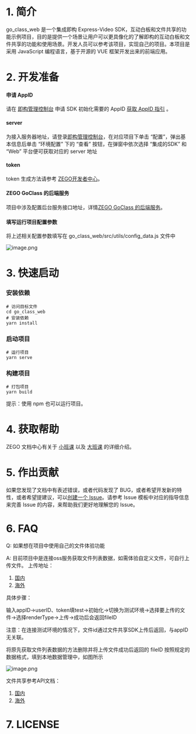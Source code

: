 # 1. 简介

go_class_web 是一个集成即构 Express-Video SDK，互动白板和文件共享的功能示例项目，目的是提供一个场景让用户可以更具像化的了解即构的互动白板和文件共享的功能和使用场景。开发人员可以参考该项目，实现自己的项目。本项目是采用 JavaScript 编程语言，基于开源的 VUE 框架开发出来的前端应用。


# 2. 开发准备


#### 申请 AppID


请在 [即构管理控制台](https://console.zego.im/acount) 申请 SDK 初始化需要的 AppID [获取 AppID 指引](https://doc.zego.im/API/HideDoc/GetAppIDGuide/GetAppIDGuideline.html) 。


#### server


为接入服务器地址，请登录[即构管理控制台](https://console.zego.im/acount)，在对应项目下单击 “配置”，弹出基本信息后单击 “环境配置” 下的 “查看” 按钮，在弹窗中依次选择 “集成的SDK” 和 “Web” 平台便可获取对应的 server 地址


#### token

token 生成方法请参考 [ZEGO开发者中心](https://console.zego.im/acount)。


#### ZEGO GoClass 的后端服务


项目中涉及配置后台服务接口地址，详情[ZEGO GoClass 的后端服务](https://github.com/zegoim/go-class/blob/release/express/docs/GettingStartedServer.md)。


#### 填写运行项目配置参数


将上述相关配置参数填写在 go_class_web/src/utils/config_data.js 文件中


![image.png](https://cdn.nlark.com/yuque/0/2021/png/2309522/1610962055214-49648fb1-aec3-4a9a-83f1-cf9de49a2379.png)


# 3. 快速启动


### 安装依赖


```
# 访问目标文件
cd go_class_web
# 安装依赖
yarn install
```


### 启动项目


```
# 运行项目
yarn serve
```


### 构建项目


```
# 打包项目
yarn build
```


提示：使用 npm 也可以运行项目。


# 4. 获取帮助


ZEGO 文档中心有关于 [小班课](https://doc-zh.zego.im/zh/5308.html) 以及 [大班课](https://doc-zh.zego.im/zh/6347.html) 的详细介绍。


# 5. 作出贡献


如果您发现了文档中有表述错误，或者代码发现了 BUG，或者希望开发新的特性，或者希望提建议，可以[创建一个 Issue]()。请参考 Issue 模板中对应的指导信息来完善 Issue 的内容，来帮助我们更好地理解您的 Issue。


# 6. FAQ


Q: 如果想在项目中使用自己的文件体验功能


A: 目前项目中是连接oss服务获取文件列表数据，如需体验自定义文件，可自行上传文件。
上传地址：


1. [国内](https://zegodev.gitee.io/zego-express-webrtc-sample/docsSharing/index.html)
2. [海外](https://zegodev.github.io/zego-express-webrtc-sample/docsSharing/index.html)



具体步骤：


输入appID->userID、token填test->初始化->切换为测试环境->选择要上传的文件->选择renderType->上传->成功后会返回fileID


注意：在连接测试环境的情况下，文件id通过文件共享SDK上传后返回，与appID无关联。


将原先获取文件列表数据的方法删除并将上传文件成功后返回的 fileID 按照规定的数据格式，填到本地数据管理中，如图所示

![image.png](https://cdn.nlark.com/yuque/0/2021/png/2309522/1610523400529-28660639-f65f-46f5-8a0f-e77ea3a4827e.png#align=left&display=inline&height=503&margin=%5Bobject%20Object%5D&name=image.png&originHeight=1006&originWidth=1596&size=245467&status=done&style=none&width=798)


文件共享参考API文档：


1. [国内](https://gitee.com/zegodev/zego-express-webrtc-sample/blob/master/docs/docsSharing/ZegoDocsSDK.md)
2. [海外](https://github.com/zegodev/zego-express-webrtc-sample/blob/master/docs/docsSharing/ZegoDocsSDK.md)



# 7. LICENSE
